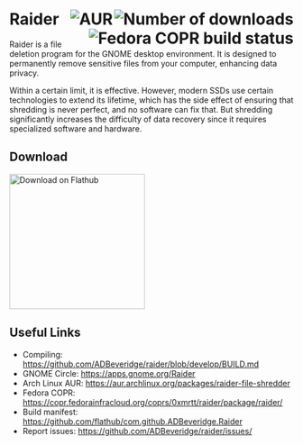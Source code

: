 # Raider <img align="right" alt="Number of downloads" src="https://img.shields.io/flathub/downloads/com.github.ADBeveridge.Raider?style=flat-square"> <img  align="right" alt="AUR" src="https://img.shields.io/aur/version/raider-file-shredder?style=flat-square"></a> <img align="right" alt="Fedora COPR build status" src="https://copr.fedorainfracloud.org/coprs/0xmrtt/raider/package/raider/status_image/last_build.png"/>

Raider is a file deletion program for the GNOME desktop environment. It is designed to permanently remove sensitive files from your computer, enhancing data privacy.

Within a certain limit, it is effective. However, modern SSDs use certain technologies to extend its lifetime, which has the side effect of ensuring that shredding is never perfect, and no software can fix that. But shredding significantly increases the difficulty of data recovery since it requires specialized software and hardware.

## Download
<a href='https://beta.flathub.org/apps/details/com.github.ADBeveridge.Raider'><img width='240' alt='Download on Flathub' src='https://flathub.org/assets/badges/flathub-badge-en.png'/></a>

## Useful Links
*   Compiling: <https://github.com/ADBeveridge/raider/blob/develop/BUILD.md>
*   GNOME Circle: <https://apps.gnome.org/Raider>
*   Arch Linux AUR: <https://aur.archlinux.org/packages/raider-file-shredder>
*   Fedora COPR: <https://copr.fedorainfracloud.org/coprs/0xmrtt/raider/package/raider/>
*   Build manifest: <https://github.com/flathub/com.github.ADBeveridge.Raider>
*   Report issues: <https://github.com/ADBeveridge/raider/issues/>
